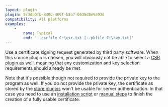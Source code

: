 ```yaml
---
layout: plugin
plugin: 5c3db0fb-840b-469f-b5a7-0635d8e9a93d
compatibility: All platforms
examples:
    - 
        name: Typical
        cmd: '‑‑csrfile C:\csr.txt [‑‑pkfile C:\key.txt]'
---
```

Use a certificate signing request generated by third party software. 
When this source plugin is chosen, you will obviously not be able to select 
a [CSR plugin](/reference/plugins/csr/) as well, meaning that any
customization and key selection requirements should already be met.

Note that it's possible though not required to provide the private key to 
the program as well. If you do not provide the private key, the certificate
as stored by the [store plugins](/reference/plugins/store/) won't be usable
for server authentication. In that case you need to use an 
[installation script](/reference/plugins/installation/script) or 
[manual steps](https://www.digicert.com/kb/csr-creation-ssl-installation-iis-10.htm)
to finish the creation of a fully usable certificate.